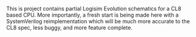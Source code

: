 This is project contains partial Logisim Evolution schematics for a CL8 based CPU. More importantly, a fresh start is being made here with a SystemVerilog reimplementation which will be much more accurate to the CL8 spec, less buggy, and more feature complete.
